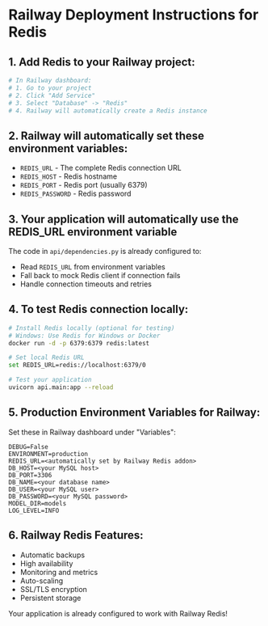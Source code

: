 # Railway Deployment Instructions for Redis

## 1. Add Redis to your Railway project:

```bash
# In Railway dashboard:
# 1. Go to your project
# 2. Click "Add Service"
# 3. Select "Database" -> "Redis"
# 4. Railway will automatically create a Redis instance
```

## 2. Railway will automatically set these environment variables:

- `REDIS_URL` - The complete Redis connection URL
- `REDIS_HOST` - Redis hostname
- `REDIS_PORT` - Redis port (usually 6379)
- `REDIS_PASSWORD` - Redis password

## 3. Your application will automatically use the REDIS_URL environment variable

The code in `api/dependencies.py` is already configured to:

- Read `REDIS_URL` from environment variables
- Fall back to mock Redis client if connection fails
- Handle connection timeouts and retries

## 4. To test Redis connection locally:

```bash
# Install Redis locally (optional for testing)
# Windows: Use Redis for Windows or Docker
docker run -d -p 6379:6379 redis:latest

# Set local Redis URL
set REDIS_URL=redis://localhost:6379/0

# Test your application
uvicorn api.main:app --reload
```

## 5. Production Environment Variables for Railway:

Set these in Railway dashboard under "Variables":

```
DEBUG=False
ENVIRONMENT=production
REDIS_URL=<automatically set by Railway Redis addon>
DB_HOST=<your MySQL host>
DB_PORT=3306
DB_NAME=<your database name>
DB_USER=<your MySQL user>
DB_PASSWORD=<your MySQL password>
MODEL_DIR=models
LOG_LEVEL=INFO
```

## 6. Railway Redis Features:

- Automatic backups
- High availability
- Monitoring and metrics
- Auto-scaling
- SSL/TLS encryption
- Persistent storage

Your application is already configured to work with Railway Redis!
